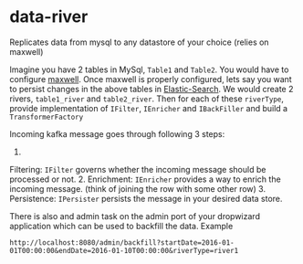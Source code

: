 # data-river

Replicates data from mysql to any datastore of your choice (relies on maxwell)

Imagine you have 2 tables in MySql, `Table1` and `Table2`. You would have to
configure [maxwell](http://maxwells-daemon.io). Once maxwell is properly configured, lets say you
want to persist changes in the above tables in [Elastic-Search](https://www.elastic.co). We would
create 2 rivers, `table1_river` and `table2_river`. Then for each of these `riverType`, provide
implementation of `IFilter`, `IEnricher` and `IBackFiller` and build a
`TransformerFactory`

Incoming kafka message goes through following 3 steps:

1.
Filtering: `IFilter`
governs whether the incoming message should be processed or not.
2.
Enrichment: `IEnricher`
provides a way to enrich the incoming message. (think of joining the row with some other row)
3.
Persistence: `IPersister`
persists the message in your desired data store.

There is also and admin task on the admin port of your dropwizard application which can be used to
backfill the data. Example

```
http://localhost:8080/admin/backfill?startDate=2016-01-01T00:00:00&endDate=2016-01-10T00:00:00&riverType=river1
```
